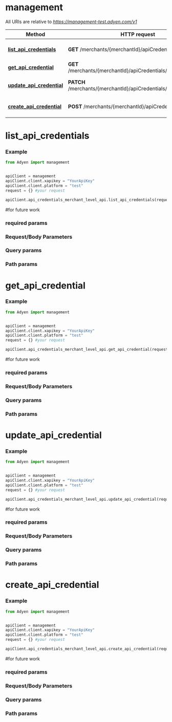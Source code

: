 # management

All URIs are relative to *https://management-test.adyen.com/v1*

Method | HTTP request | Description
------------- | ------------- | -------------
[**list_api_credentials**](APICredentialsMerchantLevelApi.md#list_api_credentials) | **GET** /merchants/{merchantId}/apiCredentials | Get a list of API credentials
[**get_api_credential**](APICredentialsMerchantLevelApi.md#get_api_credential) | **GET** /merchants/{merchantId}/apiCredentials/{apiCredentialId} | Get an API credential
[**update_api_credential**](APICredentialsMerchantLevelApi.md#update_api_credential) | **PATCH** /merchants/{merchantId}/apiCredentials/{apiCredentialId} | Update an API credential
[**create_api_credential**](APICredentialsMerchantLevelApi.md#create_api_credential) | **POST** /merchants/{merchantId}/apiCredentials | Create an API credential




# list_api_credentials
### Example

```python
from Adyen import management


apiClient = management
apiClient.client.xapikey = "YourApiKey"
apiClient.client.platform = "test"
request = {} #your request

apiClient.api_credentials_merchant_level_api.list_api_credentials(request)

```

#for future work
### required params
### Request/Body Parameters
### Query params
### Path params




# get_api_credential
### Example

```python
from Adyen import management


apiClient = management
apiClient.client.xapikey = "YourApiKey"
apiClient.client.platform = "test"
request = {} #your request

apiClient.api_credentials_merchant_level_api.get_api_credential(request)

```

#for future work
### required params
### Request/Body Parameters
### Query params
### Path params




# update_api_credential
### Example

```python
from Adyen import management


apiClient = management
apiClient.client.xapikey = "YourApiKey"
apiClient.client.platform = "test"
request = {} #your request

apiClient.api_credentials_merchant_level_api.update_api_credential(request)

```

#for future work
### required params
### Request/Body Parameters
### Query params
### Path params




# create_api_credential
### Example

```python
from Adyen import management


apiClient = management
apiClient.client.xapikey = "YourApiKey"
apiClient.client.platform = "test"
request = {} #your request

apiClient.api_credentials_merchant_level_api.create_api_credential(request)

```

#for future work
### required params
### Request/Body Parameters
### Query params
### Path params



